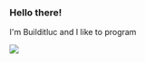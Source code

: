 ### Hello there!
I'm Builditluc and I like to program


![](https://komarev.com/ghpvc/?username=builditluc)
